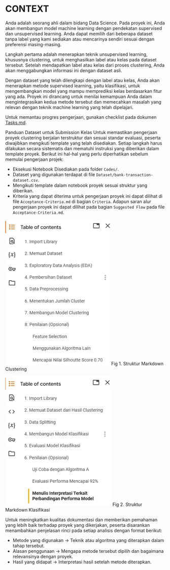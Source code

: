 # CONTEXT

Anda adalah seorang ahli dalam bidang Data Science. Pada proyek ini, Anda akan membangun model machine learning dengan pendekatan supervised dan unsupervised learning. Anda dapat memilih dari beberapa dataset tanpa label yang kami sediakan atau mencarinya sendiri sesuai dengan preferensi masing-masing.

Langkah pertama adalah menerapkan teknik unsupervised learning, khususnya clustering, untuk menghasilkan label atau kelas pada dataset tersebut. Setelah mendapatkan label atau kelas dari proses clustering, Anda akan menggabungkan informasi ini dengan dataset asli.

Dengan dataset yang telah dilengkapi dengan label atau kelas, Anda akan menerapkan metode supervised learning, yaitu klasifikasi, untuk mengembangkan model yang mampu memprediksi kelas berdasarkan fitur yang ada. Proyek ini dirancang untuk menilai kemampuan Anda dalam mengintegrasikan kedua metode tersebut dan memecahkan masalah yang relevan dengan teknik machine learning yang telah dipelajari.

Untuk memantau progres pengerjaan, gunakan checklist pada dokumen [Tasks.md](Tasks.md).

Panduan Dataset untuk Submission Kelas
Untuk memastikan pengerjaan proyek clustering berjalan terstruktur dan sesuai standar evaluasi, peserta diwajibkan mengikuti template yang telah disediakan. Setiap langkah harus dilakukan secara sistematis dan mematuhi instruksi yang diberikan dalam template proyek. Berikut ini hal-hal yang perlu diperhatikan sebelum memulai pengerjaan projek:

- Eksekusi Notebook Disediakan pada folder `Codes/`.
- Dataset yang digunakan terdapat di file `Dataset/bank-transaction-dataset.csv`.
- Mengikuti template dalam notebook proyek sesuai struktur yang diberikan.
- Kriteria yang dapat diterima untuk pengerjaan proyek ini dapat dilihat di file `Acceptance-Criteria.md` di bagian `Criteria`. Adapun saran alur pengerjaan proyek ini dapat dilihat pada bagian `Suggested Flow` pada file `Acceptance-Criteria.md`.

![Struktur Markdown Clustering](Figures/dos-3d6b7da2729df3739319a2879bf9190120250429135517.jpeg)
Fig 1. Struktur Markdown Clustering

![Struktur Markdown Klasifikasi](Figures/dos-628a81711b46c422287030474656357620250429135517.jpeg)
Fig 2. Struktur Markdown Klasifikasi

Untuk meningkatkan kualitas dokumentasi dan memberikan pemahaman yang lebih baik terhadap proyek yang dikerjakan, peserta disarankan menambahkan penjelasan rinci pada setiap analisis dengan format berikut:

- Metode yang digunakan → Teknik atau algoritma yang diterapkan dalam tahap tersebut.
- Alasan penggunaan → Mengapa metode tersebut dipilih dan bagaimana relevansinya dengan proyek.
- Hasil yang didapat → Interpretasi hasil setelah metode diterapkan.
